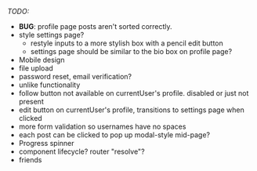 *TODO:*

- **BUG**: profile page posts aren't sorted correctly.
- style settings page? 
    - restyle inputs to a more stylish box with a pencil edit button
    - settings page should be similar to the bio box on profile page?
- Mobile design
- file upload
- password reset, email verification?
- unlike functionality
- follow button not available on currentUser's profile. disabled or just not present
- edit button on currentUser's profile, transitions to settings page when clicked
- more form validation so usernames have no spaces
- each post can be clicked to pop up modal-style mid-page?
- Progress spinner
- component lifecycle? router "resolve"?
- friends
